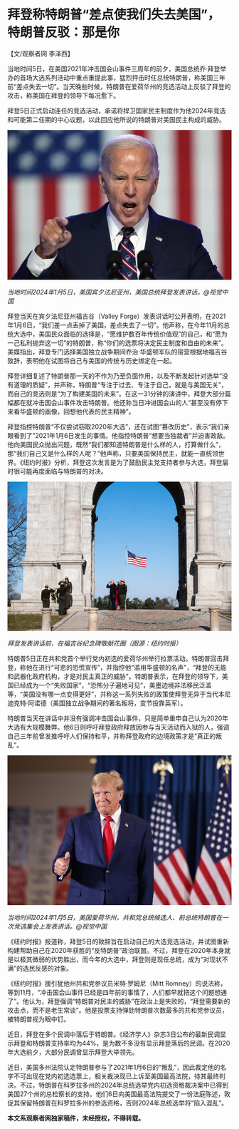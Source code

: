 # 拜登称特朗普“差点使我们失去美国”，特朗普反驳：那是你

【文/观察者网 李泽西】

当地时间5日，在美国2021年冲击国会山事件三周年的前夕，美国总统乔·拜登举办的首场大选系列活动中重点重提此事，猛烈抨击时任总统特朗普，称美国三年前“差点失去一切”。当天晚些时候，特朗普在爱荷华州的竞选活动上反驳了拜登的攻击，称美国在拜登的领导下每况愈下。

拜登5日正式启动连任的竞选活动，承诺将捍卫国家民主制度作为他2024年竞选和可能第二任期的中心议题，以此回应他所说的特朗普对美国民主构成的威胁。

![6573234502ee42c1b7ba0c20697b26d4.jpg](https://raw.githubusercontent.com/qqhsx/qqnews_image/main/2024/01/07/拜登称特朗普“差点使我们失去美国”，特朗普反驳：那是你/6573234502ee42c1b7ba0c20697b26d4.jpg)

 _当地时间2024年1月5日，美国宾夕法尼亚州，美国总统拜登发表讲话。@视觉中国_

拜登当天在宾夕法尼亚州福吉谷（Valley
Forge）发表讲话时公开表明，在2021年1月6日，“我们差一点丢掉了美国，差点失去了一切”。他声称，在今年11月的总统大选中，美国民众面临的选择是，“愿维护数百年传统价值观”的自己，和“愿为一己私利抛弃这一切”的特朗普，称“你们的选票将决定民主制度和自由的未来”。美媒指出，拜登专门选择美国独立战争期间乔治·华盛顿军队的宿营根据地福吉谷致辞，表明他在试图将自己与美国的传统与历史绑定在一起。

拜登详细复述了特朗普那一天的不作为乃至负面作用，以及不断发起针对选举“没有道理的质疑”，并声称，特朗普“专注于过去、专注于自己，就是与美国无关”，而自己的竞选则是“为了构建美国的未来”。在这一31分钟的演讲中，拜登大部分篇幅都在就冲击国会山事件攻击特朗普。他还称当日冲进国会山的人“甚至没有停下来看华盛顿的画像，回想他代表的民主精神”。

拜登指控特朗普“不仅尝试窃取2020年大选”，还在试图“篡改历史”，表示“我们亲眼看到了”2021年1月6日发生的事情。他指控特朗普“想要当独裁者”并迫害政敌。他向美国民众抛出问题，既然“我们都知道特朗普是什么样的人，打算做什么”，那“我们自己又是什么样的人呢？”他声称，只要美国保持民主，就能一直统领世界。《纽约时报》分析，拜登这次发言是为了鼓励民主党支持者参与大选，拜登届时很可能再度面临与特朗普的对决。

![217213f8a4aecad323a4881531041092.jpg](https://raw.githubusercontent.com/qqhsx/qqnews_image/main/2024/01/07/拜登称特朗普“差点使我们失去美国”，特朗普反驳：那是你/217213f8a4aecad323a4881531041092.jpg)

_拜登发表讲话前，在福吉谷纪念碑敬献花圈（图源：纽约时报）_

特朗普5日正在共和党首个举行党内初选的爱荷华州举行拉票活动。特朗普回击拜登，称他在进行“可悲的恐慌宣传”，并指控他“滥用华盛顿的名声”，“拜登的无能和武器化政府机构，才是对民主真正的威胁”。特朗普表示，在拜登的领导下，美国已经成为一个“失败国家”，“恐怖分子遍地可见”，美墨边境非法移民泛滥等，“美国没有哪一点变得更好”，并称这一系列失败的政策使拜登无异于当代本尼迪克特·阿诺德（美国独立战争期间的著名叛将，变节投靠英军）。

特朗普当天在讲话中并没有强调冲击国会山事件，只是简单重申自己认为2020年大选有大规模舞弊。他6日则呼吁拜登政府释放因参与当天活动而入狱的人，强调自己三年前曾发推呼吁人们保持和平，并称拜登政府的边境政策才是“真正的叛乱”。

![4c0794d2b0cf08bf920c4abd622fcc88.jpg](https://raw.githubusercontent.com/qqhsx/qqnews_image/main/2024/01/07/拜登称特朗普“差点使我们失去美国”，特朗普反驳：那是你/4c0794d2b0cf08bf920c4abd622fcc88.jpg)

_当地时间2024年1月5日，美国爱荷华州，共和党总统候选人、前总统特朗普在一次竞选集会上发表讲话。@视觉中国_

《纽约时报》报道称，拜登5日的致辞旨在启动自己的大选竞选活动，并试图重新构建帮助自己在2020年获胜的“反特朗普”政治联盟。不过，拜登在2020年本身就是以极其微弱的优势胜出，而今年的大选中，拜登则是现任总统，成为“对现状不满”的选民反感的对象。

《纽约时报》援引犹他州共和党参议员米特·罗姆尼（Mitt
Romney）的说法称，等到11月，“冲击国会山事件已经是四年前的事情了，人们都早就把这个问题想通了”。他认为，拜登强调“特朗普对民主的威胁”在政治上是失败的，“拜登需要新的攻击点，而不是老生常谈”。他是投票支持弹劾特朗普次数最多的共和党参议员，被特朗普视为眼中钉。

近日，拜登在多个民调中落后于特朗普。《经济学人》杂志3日公布的最新民调显示拜登和特朗普支持率均为44%，是为数不多没有显示拜登落后的民调。在2020年大选前夕，大部分民调曾显示拜登大举领先。

近日，美国多州法院认定特朗普参与了2021年1月6日的“叛乱”，因此裁定他的名字不可出现在党内初选选票上，相关裁决现已上诉至美国最高法院，待其最终判决。不过，特朗普在科罗拉多州的2024年总统选举党内初选资格裁决案中已得到美国27个州的总检察长的支持。他们6日向美国最高法院提交了一份法庭陈述，敦促其保留特朗普在科罗拉多州的参选资格，否则2024年总统选举将“陷入混乱”。

**本文系观察者网独家稿件，未经授权，不得转载。**

